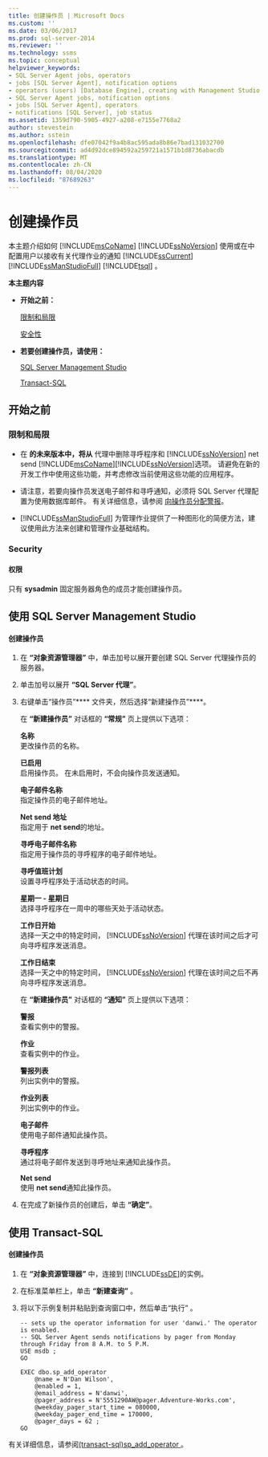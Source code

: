 ```yaml
---
title: 创建操作员 | Microsoft Docs
ms.custom: ''
ms.date: 03/06/2017
ms.prod: sql-server-2014
ms.reviewer: ''
ms.technology: ssms
ms.topic: conceptual
helpviewer_keywords:
- SQL Server Agent jobs, operators
- jobs [SQL Server Agent], notification options
- operators (users) [Database Engine], creating with Management Studio
- SQL Server Agent jobs, notification options
- jobs [SQL Server Agent], operators
- notifications [SQL Server], job status
ms.assetid: 1359d790-5905-4927-a208-e7155e7768a2
author: stevestein
ms.author: sstein
ms.openlocfilehash: dfe07042f9a4b8ac595ada8b86e7bad131032700
ms.sourcegitcommit: ad4d92dce894592a259721a1571b1d8736abacdb
ms.translationtype: MT
ms.contentlocale: zh-CN
ms.lasthandoff: 08/04/2020
ms.locfileid: "87689263"
---
```

# <a name="create-an-operator"></a>创建操作员
  本主题介绍如何 [!INCLUDE[msCoName](../../includes/msconame-md.md)] [!INCLUDE[ssNoVersion](../../includes/ssnoversion-md.md)] 使用或在中配置用户以接收有关代理作业的通知 [!INCLUDE[ssCurrent](../../includes/sscurrent-md.md)] [!INCLUDE[ssManStudioFull](../../includes/ssmanstudiofull-md.md)] [!INCLUDE[tsql](../../includes/tsql-md.md)] 。  
  
 **本主题内容**  
  
-   **开始之前：**  
  
     [限制和局限](#Restrictions)  
  
     [安全性](#Security)  
  
-   **若要创建操作员，请使用：**  
  
     [SQL Server Management Studio](#SSMSProcedure)  
  
     [Transact-SQL](#TsqlProcedure)  
  
##  <a name="before-you-begin"></a><a name="BeforeYouBegin"></a> 开始之前  
  
###  <a name="limitations-and-restrictions"></a><a name="Restrictions"></a> 限制和局限  
  
-   在 **的未来版本中，将从** 代理中删除寻呼程序和 [!INCLUDE[ssNoVersion](../../includes/ssnoversion-md.md)] net send [!INCLUDE[msCoName](../../includes/msconame-md.md)][!INCLUDE[ssNoVersion](../../includes/ssnoversion-md.md)]选项。 请避免在新的开发工作中使用这些功能，并考虑修改当前使用这些功能的应用程序。  
  
-   请注意，若要向操作员发送电子邮件和寻呼通知，必须将 SQL Server 代理配置为使用数据库邮件。 有关详细信息，请参阅 [向操作员分配警报](assign-alerts-to-an-operator.md)。  
  
-   [!INCLUDE[ssManStudioFull](../../includes/ssmanstudiofull-md.md)] 为管理作业提供了一种图形化的简便方法，建议使用此方法来创建和管理作业基础结构。  
  
###  <a name="security"></a><a name="Security"></a> Security  
  
####  <a name="permissions"></a><a name="Permissions"></a> 权限  
 只有 **sysadmin** 固定服务器角色的成员才能创建操作员。  
  
##  <a name="using-sql-server-management-studio"></a><a name="SSMSProcedure"></a> 使用 SQL Server Management Studio  
  
#### <a name="to-create-an-operator"></a>创建操作员  
  
1.  在 **“对象资源管理器”** 中，单击加号以展开要创建 SQL Server 代理操作员的服务器。  
  
2.  单击加号以展开 **“SQL Server 代理”**。  
  
3.  右键单击“操作员”**** 文件夹，然后选择“新建操作员”****。  
  
     在 **“新建操作员”** 对话框的 **“常规”** 页上提供以下选项：  
  
     **名称**  
     更改操作员的名称。  
  
     **已启用**  
     启用操作员。 在未启用时，不会向操作员发送通知。  
  
     **电子邮件名称**  
     指定操作员的电子邮件地址。  
  
     **Net send 地址**  
     指定用于 **net send**的地址。  
  
     **寻呼电子邮件名称**  
     指定用于操作员的寻呼程序的电子邮件地址。  
  
     **寻呼值班计划**  
     设置寻呼程序处于活动状态的时间。  
  
     **星期一 - 星期日**  
     选择寻呼程序在一周中的哪些天处于活动状态。  
  
     **工作日开始**  
     选择一天之中的特定时间， [!INCLUDE[ssNoVersion](../../includes/ssnoversion-md.md)] 代理在该时间之后才可向寻呼程序发送消息。  
  
     **工作日结束**  
     选择一天之中的特定时间， [!INCLUDE[ssNoVersion](../../includes/ssnoversion-md.md)] 代理在该时间之后不再向寻呼程序发送消息。  
  
     在 **“新建操作员”** 对话框的 **“通知”** 页上提供以下选项：  
  
     **警报**  
     查看实例中的警报。  
  
     **作业**  
     查看实例中的作业。  
  
     **警报列表**  
     列出实例中的警报。  
  
     **作业列表**  
     列出实例中的作业。  
  
     **电子邮件**  
     使用电子邮件通知此操作员。  
  
     **寻呼程序**  
     通过将电子邮件发送到寻呼地址来通知此操作员。  
  
     **Net send**  
     使用 **net send**通知此操作员。  
  
4.  在完成了新操作员的创建后，单击 **“确定”**。  
  
##  <a name="using-transact-sql"></a><a name="TsqlProcedure"></a> 使用 Transact-SQL  
  
#### <a name="to-create-an-operator"></a>创建操作员  
  
1.  在 **“对象资源管理器”** 中，连接到 [!INCLUDE[ssDE](../../includes/ssde-md.md)]的实例。  
  
2.  在标准菜单栏上，单击 **“新建查询”** 。  
  
3.  将以下示例复制并粘贴到查询窗口中，然后单击“执行” 。  
  
    ```  
    -- sets up the operator information for user 'danwi.' The operator is enabled.   
    -- SQL Server Agent sends notifications by pager from Monday through Friday from 8 A.M. to 5 P.M.  
    USE msdb ;  
    GO  
  
    EXEC dbo.sp_add_operator  
        @name = N'Dan Wilson',  
        @enabled = 1,  
        @email_address = N'danwi',  
        @pager_address = N'5551290AW@pager.Adventure-Works.com',  
        @weekday_pager_start_time = 080000,  
        @weekday_pager_end_time = 170000,  
        @pager_days = 62 ;  
    GO  
    ```  
  
 有关详细信息，请参阅[&#40;transact-sql&#41;sp_add_operator ](/sql/relational-databases/system-stored-procedures/sp-add-operator-transact-sql)。  
  
  
